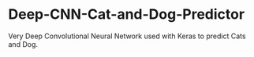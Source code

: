 # Deep-CNN-Cat-and-Dog-Predictor
Very Deep Convolutional Neural Network used with Keras to predict Cats and Dog.
